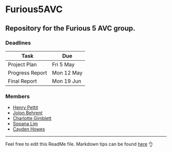 # Furious5AVC
Repository for the Furious 5 AVC group.
---

### Deadlines

 Task | Due 
------|----
Project Plan    | Fri 5 May 
Progress Report | Mon 12 May 
Final Report | Mon 19 Jun 

### Members
* [Henry Pettit](https://github.com/henry-g-c-pettit)
* [Jolon Behrent](https://github.com/JolonB)
* [Charlotte Gimblett](https://github.com/charlottegimblett)
* [Sopana Lim](https://github.com/Posmil)
* [Cayden Howes](https://github.com/cwohowes)

---
Feel free to edit this ReadMe file. Markdown tips can be found [here](https://guides.github.com/features/mastering-markdown/) :ok_hand:


